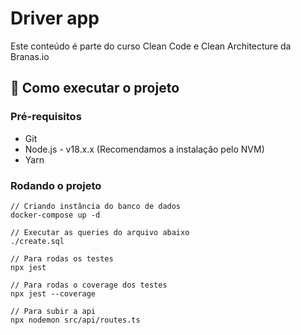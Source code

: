 # Driver app
Este conteúdo é parte do curso Clean Code e Clean Architecture da Branas.io

## 🚀 Como executar o projeto

### Pré-requisitos
- Git
- Node.js - v18.x.x (Recomendamos a instalação pelo NVM)
- Yarn
  
### Rodando o projeto

```
// Criando instância do banco de dados
docker-compose up -d

// Executar as queries do arquivo abaixo
./create.sql

// Para rodas os testes
npx jest

// Para rodas o coverage dos testes
npx jest --coverage

// Para subir a api
npx nodemon src/api/routes.ts
```
